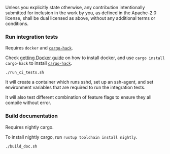 Unless you explicitly state otherwise, any contribution intentionally submitted
for inclusion in the work by you, as defined in the Apache-2.0 license, shall be
dual licensed as above, without any additional terms or conditions.

### Run integration tests

Requires `docker` and [`cargo-hack`].

Check [getting Docker guide](https://docs.docker.com/get-docker/) on how to install docker,
and use `cargo install cargo-hack` to install [`cargo-hack`].

```
./run_ci_tests.sh
```

It will create a container which runs sshd, set up an ssh-agent, and set environment variables
that are required to run the integration tests.

It will also test different combination of feature flags to ensure they all compile without error.

[`cargo-hack`]: https://github.com/taiki-e/cargo-hack

### Build documentation

Requires nightly cargo.

To install nightly cargo, run `rustup toolchain install nightly`.

```
./build_doc.sh
```

